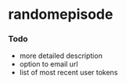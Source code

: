 # randomepisode

### Todo
- more detailed description
- option to email url
- list of most recent user tokens
